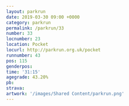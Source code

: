 ```yaml
---
layout: parkrun
date: 2019-03-30 09:00 +0000
category: parkrun
permalink: /parkrun/33
number: 33
locnumber: 23
location: Pocket
locurl: http://parkrun.org.uk/pocket
runnumber: 43
pos: 115
genderpos: 
time: '31:15'
agegrade: 43.20%
pb: 
strava: 
artwork: '/images/Shared Content/parkrun.png'
---
```

